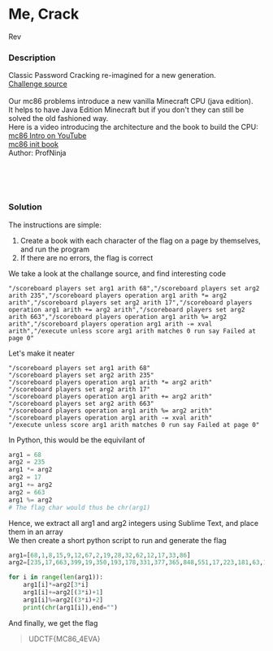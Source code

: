 # Me, Crack

Rev<br/>


### Description
Classic Password Cracking re-imagined for a new generation.<br/>
[Challenge source](https://gist.github.com/AndyNovo/9d9b8ddc5b09e9f3e6203eb3cbfc19a1)<br/><br/>
Our mc86 problems introduce a new vanilla Minecraft CPU (java edition).<br/>
It helps to have Java Edition Minecraft but if you don't they can still be solved the old fashioned way.<br/>
Here is a video introducing the architecture and the book to build the CPU:<br/>
[mc86 Intro on YouTube](https://www.youtube.com/watch?v=mqOSgJ0NM_Q)<br/>
[mc86 init book](https://gist.github.com/AndyNovo/657ff15b7614f70e34f7295cb3dd7a8f)<br/>
Author: ProfNinja

<br/><br/><br/>

### Solution
The instructions are simple:<br/>
1. Create a book with each character of the flag on a page by themselves, and run the program<br/>
2. If there are no errors, the flag is correct<br/>

We take a look at the challange source, and find interesting code<br/>
````
"/scoreboard players set arg1 arith 68","/scoreboard players set arg2 arith 235","/scoreboard players operation arg1 arith *= arg2 arith","/scoreboard players set arg2 arith 17","/scoreboard players operation arg1 arith += arg2 arith","/scoreboard players set arg2 arith 663","/scoreboard players operation arg1 arith %= arg2 arith","/scoreboard players operation arg1 arith -= xval arith","/execute unless score arg1 arith matches 0 run say Failed at page 0"
````
Let's make it neater<br/>
````
"/scoreboard players set arg1 arith 68"
"/scoreboard players set arg2 arith 235"
"/scoreboard players operation arg1 arith *= arg2 arith"
"/scoreboard players set arg2 arith 17"
"/scoreboard players operation arg1 arith += arg2 arith"
"/scoreboard players set arg2 arith 663"
"/scoreboard players operation arg1 arith %= arg2 arith"
"/scoreboard players operation arg1 arith -= xval arith"
"/execute unless score arg1 arith matches 0 run say Failed at page 0"
````
In Python, this would be the equivilant of<br/>
````Python
arg1 = 68
arg2 = 235
arg1 *= arg2
arg2 = 17
arg1 += arg2
arg2 = 663
arg1 %= arg2
# The flag char would thus be chr(arg1)
````
Hence, we extract all arg1 and arg2 integers using Sublime Text, and place them in an array<br/>
We then create a short python script to run and generate the flag<br/>
````Python
arg1=[68,1,8,15,9,12,67,2,19,28,32,62,12,17,33,86]
arg2=[235,17,663,399,19,350,193,178,331,377,365,848,551,17,223,181,63,176,294,139,760,459,37,148,901,793,992,555,522,552,71,1,838,218,144,972,242,84,973,151,81,183,680,305,756,31,19,256]

for i in range(len(arg1)):
    arg1[i]*=arg2[3*i]
    arg1[i]+=arg2[(3*i)+1]
    arg1[i]%=arg2[(3*i)+2]
    print(chr(arg1[i]),end="")
````
And finally, we get the flag<br/>
> UDCTF{MC86_4EVA}